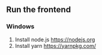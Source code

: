 ## Run the frontend

### Windows

1. Install node.js https://nodejs.org
2. Install yarn https://yarnpkg.com/